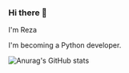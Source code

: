 ### Hi there 👋

I'm Reza

I'm becoming a Python developer.

![Anurag's GitHub stats](https://github-readme-stats.vercel.app/api?username=RDOriginall&theme=codeSTACKr&show_icons=true)

